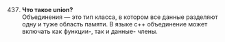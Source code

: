 437. **Что такое union?**  
Объединения — это тип класса, в котором все данные разделяют одну и туже область памяти. В языке c++ объединение может включать как функции-, так и данные- члены.
